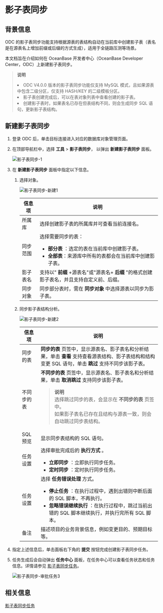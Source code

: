 # 影子表同步

## 背景信息

ODC 的影子表同步功能支持根据源表的表结构自动在当前库中创建影子表（表名是在源表名上增加前缀或后缀的方式生成），适用于全链路压测等场景。

本文档旨在介绍如何在 OceanBase 开发者中心（OceanBase Developer Center，ODC）上新建影子表同步。
> **说明**  
> <li> ODC V4.0.0 版本的影子表同步功能仅支持 MySQL 模式，且如果源表中包含二级分区，仅支持 HASH/KEY 的二级模板分区。</li>
> <li> 影子表创建完成后，可以在表对象列表中查看创建的影子表。</li>
> <li> 创建影子表时，如果表名已存在但表结构不同，则会生成同步 SQL 语句，更新影子表结构。</li>


## 新建影子表同步

1. 登录 ODC 后，单击目标连接进入对应的数据库对象管理页面。


2. 在顶部导航栏中，选择 **工具** > **影子表同步**， 以弹出 **新建影子表同步** 面板。

   ![影子表同步-1](https://obbusiness-private.oss-cn-shanghai.aliyuncs.com/doc/img/odc/400/%E5%BD%B1%E5%AD%90%E8%A1%A8%E5%90%8C%E6%AD%A5-1.png)

3. 在 **新建影子表同步** 面板中指定以下信息。

   1. 选择对象。

      ![影子表同步-新建1](https://obbusiness-private.oss-cn-shanghai.aliyuncs.com/doc/img/odc/400/%E5%BD%B1%E5%AD%90%E8%A1%A8%E5%90%8C%E6%AD%A5-%E6%96%B0%E5%BB%BA2.png)


      | **信息项** | **说明**   |
      |---------|-------------------------------------------------------------------------------------------------------------------------------------------------------------------------------|
      | 所属库     | 选择创建影子表的所属库并可查看当前连接名。 |
      | 同步范围    | 选择需要同步的表：<ul> <li> **部分表** ：选定的表在当前库中创建影子表。 </li><li>  **全部表**：来源库中所有的表都会在当前库中创建影子表。 </li></ul>  |
      | 影子表名    | 支持以" **前缀** +源表名"或"源表名+ **后缀** "的格式创建影子表名，并且支持自定义前、后缀。    |
      | 同步对象    | 同步部分表时，需在 **同步对象** 中选择源表以同步为影子表。   |


   2. 同步影子表结构分析。

      ![影子表同步-新建2](https://obbusiness-private.oss-cn-shanghai.aliyuncs.com/doc/img/odc/400/%E5%BD%B1%E5%AD%90%E8%A1%A8%E5%90%8C%E6%AD%A5-%E6%96%B0%E5%BB%BA3.png)


      | **信息项** | **说明** |
      |---------|----------------------------------------------------------------------------------------------------------------------------------------------------------------------------------------------------------------------------|
      | 同步的表    | **同步的表** 页签中，显示源表名、影子表名和分析结果，单击 **查看** 支持查看源表结构、影子表结构和结构变更 SQL 语句，单击 **跳过** 支持不同步该影子表。                                                                                                                                     |
      | 不同步的表   | **不同步的表** 页签中，显示源表名、影子表名和分析结果，单击 **取消跳过** 支持同步该影子表。<blockquote> **说明** </br> 选择跳过同步的表，会显示在 **不同步的表** 页签中。</br> 如果影子表名已存在且结构与源表一致，则会自动跳过同步表结构。</blockquote> |
      | SQL 预览  | 显示同步表结构的 SQL 语句。   |
      | 任务设置    | 选择审批完成后的 **执行方式** 。 <ul><li> **立即同步** ：立即执行同步任务。 </li><li> **定时同步** ：定时执行同步任务。 </li></ul>                                     |
      | 任务设置    | 选择 **任务错误处理** 方式。<ul><li> **停止任务** ：在执行过程中，遇到出错则中断后面的 SQL 脚本，不再执行。 </li><li> **忽略错误继续执行** ：在执行过程中，跳过当前出错的 SQL 脚本继续执行，并执行完所有 SQL 脚本。</li></ul> |
      | 备注      | 描述项目的业务背景信息，例如变更目的、预期目标等。  |

4. 指定上述信息后，单击面板右下角的 **提交** 按钮完成创建影子表同步任务。


5. 任务生成后会自动弹出 **任务中心** 面板，在任务中心可以查看任务状态和任务信息。详情请参见 [影子表同步任务](../../7.client-odc-user-guide/8.client-odc-task-management/6.client-odc-shadow-table-synchronization-task.md)。

   ![影子表同步-审批任务3](https://obbusiness-private.oss-cn-shanghai.aliyuncs.com/doc/img/odc/400/%E5%88%86%E5%8C%BA%E5%92%8C%E5%BD%B1%E5%AD%90%E8%A1%A8/%E5%AE%A2%E6%88%B7%E7%AB%AF-%E5%BD%B1%E5%AD%90%E8%A1%A8%E5%90%8C%E6%AD%A5%E5%88%97%E8%A1%A8-4.png)


## 相关信息

[影子表同步任务](../../7.client-odc-user-guide/8.client-odc-task-management/6.client-odc-shadow-table-synchronization-task.md)